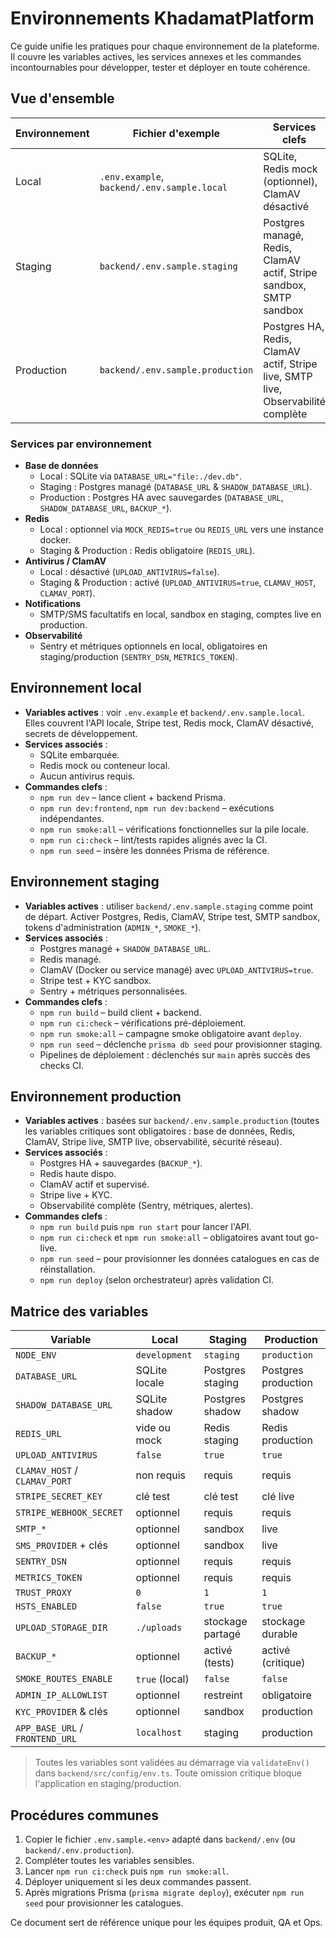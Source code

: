 # Environnements KhadamatPlatform

Ce guide unifie les pratiques pour chaque environnement de la plateforme. Il couvre les variables actives, les services annexes et les commandes incontournables pour développer, tester et déployer en toute cohérence.

## Vue d'ensemble

| Environnement | Fichier d'exemple | Services clefs | Commandes prioritaires |
| ------------- | ----------------- | --------------- | ---------------------- |
| Local         | `.env.example`, `backend/.env.sample.local` | SQLite, Redis mock (optionnel), ClamAV désactivé | `npm run dev`, `npm run smoke:all`, `npm run ci:check` |
| Staging       | `backend/.env.sample.staging`               | Postgres managé, Redis, ClamAV actif, Stripe sandbox, SMTP sandbox | `npm run build`, `npm run smoke:all`, `npm run ci:check`, `npm run deploy` (pipeline) |
| Production    | `backend/.env.sample.production`            | Postgres HA, Redis, ClamAV actif, Stripe live, SMTP live, Observabilité complète | `npm run build`, `npm run start`, `npm run smoke:all`, `npm run ci:check`, `npm run deploy` |

### Services par environnement

- **Base de données**
  - Local : SQLite via `DATABASE_URL="file:./dev.db"`.
  - Staging : Postgres managé (`DATABASE_URL` & `SHADOW_DATABASE_URL`).
  - Production : Postgres HA avec sauvegardes (`DATABASE_URL`, `SHADOW_DATABASE_URL`, `BACKUP_*`).
- **Redis**
  - Local : optionnel via `MOCK_REDIS=true` ou `REDIS_URL` vers une instance docker.
  - Staging & Production : Redis obligatoire (`REDIS_URL`).
- **Antivirus / ClamAV**
  - Local : désactivé (`UPLOAD_ANTIVIRUS=false`).
  - Staging & Production : activé (`UPLOAD_ANTIVIRUS=true`, `CLAMAV_HOST`, `CLAMAV_PORT`).
- **Notifications**
  - SMTP/SMS facultatifs en local, sandbox en staging, comptes live en production.
- **Observabilité**
  - Sentry et métriques optionnels en local, obligatoires en staging/production (`SENTRY_DSN`, `METRICS_TOKEN`).

## Environnement local

- **Variables actives** : voir `.env.example` et `backend/.env.sample.local`. Elles couvrent l'API locale, Stripe test, Redis mock, ClamAV désactivé, secrets de développement.
- **Services associés** :
  - SQLite embarquée.
  - Redis mock ou conteneur local.
  - Aucun antivirus requis.
- **Commandes clefs** :
  - `npm run dev` – lance client + backend Prisma.
  - `npm run dev:frontend`, `npm run dev:backend` – exécutions indépendantes.
  - `npm run smoke:all` – vérifications fonctionnelles sur la pile locale.
  - `npm run ci:check` – lint/tests rapides alignés avec la CI.
  - `npm run seed` – insère les données Prisma de référence.

## Environnement staging

- **Variables actives** : utiliser `backend/.env.sample.staging` comme point de départ. Activer Postgres, Redis, ClamAV, Stripe test, SMTP sandbox, tokens d'administration (`ADMIN_*`, `SMOKE_*`).
- **Services associés** :
  - Postgres managé + `SHADOW_DATABASE_URL`.
  - Redis managé.
  - ClamAV (Docker ou service managé) avec `UPLOAD_ANTIVIRUS=true`.
  - Stripe test + KYC sandbox.
  - Sentry + métriques personnalisées.
- **Commandes clefs** :
  - `npm run build` – build client + backend.
  - `npm run ci:check` – vérifications pré-déploiement.
  - `npm run smoke:all` – campagne smoke obligatoire avant `deploy`.
  - `npm run seed` – déclenche `prisma db seed` pour provisionner staging.
  - Pipelines de déploiement : déclenchés sur `main` après succès des checks CI.

## Environnement production

- **Variables actives** : basées sur `backend/.env.sample.production` (toutes les variables critiques sont obligatoires : base de données, Redis, ClamAV, Stripe live, SMTP live, observabilité, sécurité réseau).
- **Services associés** :
  - Postgres HA + sauvegardes (`BACKUP_*`).
  - Redis haute dispo.
  - ClamAV actif et supervisé.
  - Stripe live + KYC.
  - Observabilité complète (Sentry, métriques, alertes).
- **Commandes clefs** :
  - `npm run build` puis `npm run start` pour lancer l'API.
  - `npm run ci:check` et `npm run smoke:all` – obligatoires avant tout go-live.
  - `npm run seed` – pour provisionner les données catalogues en cas de réinstallation.
  - `npm run deploy` (selon orchestrateur) après validation CI.

## Matrice des variables

| Variable | Local | Staging | Production |
| -------- | ----- | ------- | ---------- |
| `NODE_ENV` | `development` | `staging` | `production` |
| `DATABASE_URL` | SQLite locale | Postgres staging | Postgres production |
| `SHADOW_DATABASE_URL` | SQLite shadow | Postgres shadow | Postgres shadow |
| `REDIS_URL` | vide ou mock | Redis staging | Redis production |
| `UPLOAD_ANTIVIRUS` | `false` | `true` | `true` |
| `CLAMAV_HOST` / `CLAMAV_PORT` | non requis | requis | requis |
| `STRIPE_SECRET_KEY` | clé test | clé test | clé live |
| `STRIPE_WEBHOOK_SECRET` | optionnel | requis | requis |
| `SMTP_*` | optionnel | sandbox | live |
| `SMS_PROVIDER` + clés | optionnel | sandbox | live |
| `SENTRY_DSN` | optionnel | requis | requis |
| `METRICS_TOKEN` | optionnel | requis | requis |
| `TRUST_PROXY` | `0` | `1` | `1` |
| `HSTS_ENABLED` | `false` | `true` | `true` |
| `UPLOAD_STORAGE_DIR` | `./uploads` | stockage partagé | stockage durable |
| `BACKUP_*` | optionnel | activé (tests) | activé (critique) |
| `SMOKE_ROUTES_ENABLE` | `true` (local) | `false` | `false` |
| `ADMIN_IP_ALLOWLIST` | optionnel | restreint | obligatoire |
| `KYC_PROVIDER` & clés | optionnel | sandbox | production |
| `APP_BASE_URL` / `FRONTEND_URL` | `localhost` | staging | production |

> Toutes les variables sont validées au démarrage via `validateEnv()` dans `backend/src/config/env.ts`. Toute omission critique bloque l'application en staging/production.

## Procédures communes

1. Copier le fichier `.env.sample.<env>` adapté dans `backend/.env` (ou `backend/.env.production`).
2. Compléter toutes les variables sensibles.
3. Lancer `npm run ci:check` puis `npm run smoke:all`.
4. Déployer uniquement si les deux commandes passent.
5. Après migrations Prisma (`prisma migrate deploy`), exécuter `npm run seed` pour provisionner les catalogues.

Ce document sert de référence unique pour les équipes produit, QA et Ops.
